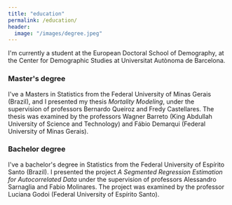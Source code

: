 ```yaml
---
title: "education"
permalink: /education/
header:
  image: "/images/degree.jpeg"
---
```


I'm currently a student at the European Doctoral School of Demography, at the Center for Demographic Studies at Universitat Autònoma de Barcelona.

### Master's degree
I've a Masters in Statistics from the Federal University of Minas Gerais (Brazil), and I presented my thesis _Mortality Modeling_, under the supervision of professors Bernardo Queiroz and Fredy Castellares. The thesis was examined by the professors Wagner Barreto (King Abdullah University of Science and Technology) and Fábio Demarqui (Federal University of Minas Gerais).

### Bachelor degree
I've a bachelor's degree in Statistics from the Federal University of Espírito Santo (Brazil). I presented the project _A Segmented Regression Estimation for Autocorrelated Data_ under the supervision of professors Alessandro Sarnaglia and Fabio Molinares. The project was examined by the professor Luciana Godoi (Federal University of Espírito Santo).
